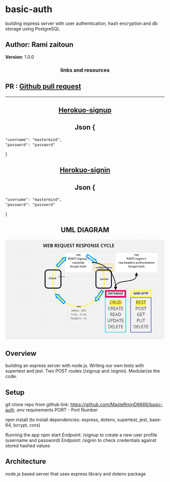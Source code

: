 # basic-auth

building express server with user authentication, hash encryption and db storage using PostgreSQL

## Author: Rami zaitoun

**Version**: 1.0.0


### <center> links and resources </center>


## PR : [Github pull request](https://github.com/MasteRminD6666/basic-auth/pull/1) </center>
#### 
-----------

## <center> [Herokuo-signup](https://rami-basic-auth.herokuapp.com/signup) </center>
## <center> Json {
    "username": "mastermind",
    "password": "password"
}

## <center> [Herokuo-signin](https://rami-basic-auth.herokuapp.com/signin) </center>
## <center> Json {
    "username": "mastermind",
    "password": "password"
}



## <center> UML DIAGRAM </center>

![web request response cycle diagram](https://raw.githubusercontent.com/MasteRminD6666/basic-auth/main/web-rami.png)

## Overview

building an express server with node.js. Writing our own tests with supertest and jest. Two POST routes (/signup and /signin). Modularize the code.

## Setup

git clone repo from github link:
https://github.com/MasteRminD6666/basic-auth
.env requirements
PORT - Port Number


npm install
(to install dependencies: express, dotenv, supertest, jest, base-64, bcrypt, cors)

Running the app
npm start
Endpoint: /signup to create a new user profile (username and password)
Endpoint: /signin to check credentials against stored hashed values

## Architecture

node.js based server that uses express library and dotenv package



